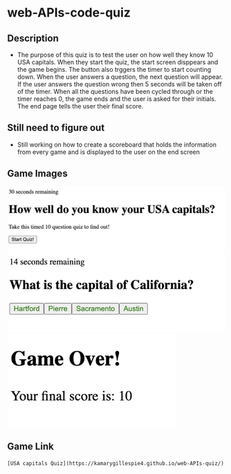 # web-APIs-code-quiz
## Description
- The purpose of this quiz is to test the user on how well they know 10 USA capitals. When they start the quiz, the start screen disppears and the game begins. The button also trggers the timer to start counting down. When the user answers a question, the next question will appear. If the user answers the question wrong then 5 seconds will be taken off of the timer. When all the questions have been cycled through or the timer reaches 0, the game ends and the user is asked for their initials. The end page tells the user their final score.

## Still need to figure out

- Still working on how to create a scoreboard that holds the information from every game and is displayed to the user on the end screen


## Game Images
![Start Screen](assets/images/startScreen.png)
![Question Screen](assets/images/questionScreen.png)
![Game Over Screen](assets/images/gameOverScreen.png)


## Game Link
	[USA capitals Quiz](https://kamarygillespie4.github.io/web-APIs-quiz/)
